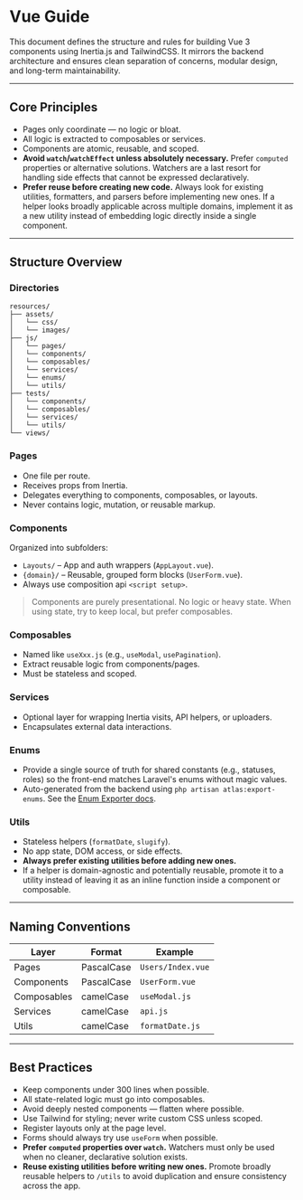 # Vue Guide

This document defines the structure and rules for building Vue 3 components using Inertia.js and TailwindCSS. It mirrors the backend architecture and ensures clean separation of concerns, modular design, and long-term maintainability.

---

## Core Principles

- Pages only coordinate — no logic or bloat.
- All logic is extracted to composables or services.
- Components are atomic, reusable, and scoped.
- **Avoid `watch`/`watchEffect` unless absolutely necessary.** Prefer `computed` properties or alternative solutions. Watchers are a last resort for handling side effects that cannot be expressed declaratively.
- **Prefer reuse before creating new code.** Always look for existing utilities, formatters, and parsers before implementing new ones. If a helper looks broadly applicable across multiple domains, implement it as a new utility instead of embedding logic directly inside a single component.

---

## Structure Overview

### Directories

    resources/
    ├── assets/ 
    │   └── css/
    │   └── images/
    ├── js/
    │   └── pages/
    │   └── components/
    │   └── composables/
    │   └── services/
    │   └── enums/
    │   └── utils/
    ├── tests/
    │   └── components/
    │   └── composables/
    │   └── services/
    │   └── utils/
    └── views/

### Pages

- One file per route.
- Receives props from Inertia.
- Delegates everything to components, composables, or layouts.
- Never contains logic, mutation, or reusable markup.

### Components

Organized into subfolders:
- `Layouts/` – App and auth wrappers (`AppLayout.vue`).
- `{domain}/` – Reusable, grouped form blocks (`UserForm.vue`).
- Always use composition api `<script setup>`.

> Components are purely presentational. No logic or heavy state. When using state, try to keep local, but prefer composables.

### Composables

- Named like `useXxx.js` (e.g., `useModal`, `usePagination`).
- Extract reusable logic from components/pages.
- Must be stateless and scoped.

### Services

- Optional layer for wrapping Inertia visits, API helpers, or uploaders.
- Encapsulates external data interactions.

### Enums

- Provide a single source of truth for shared constants (e.g., statuses, roles) so the front-end matches Laravel's enums without magic values.
- Auto-generated from the backend using `php artisan atlas:export-enums`. See the [Enum Exporter docs](https://github.com/tmarois/atlas-laravel/blob/main/docs/features/enum-exporter.md).

### Utils

- Stateless helpers (`formatDate`, `slugify`).
- No app state, DOM access, or side effects.
- **Always prefer existing utilities before adding new ones.**
- If a helper is domain-agnostic and potentially reusable, promote it to a utility instead of leaving it as an inline function inside a component or composable.

---

## Naming Conventions

| Layer       | Format     | Example             |
|-------------|------------|---------------------|
| Pages       | PascalCase | `Users/Index.vue`   |
| Components  | PascalCase | `UserForm.vue`      |
| Composables | camelCase  | `useModal.js`       |
| Services    | camelCase  | `api.js`            |
| Utils       | camelCase  | `formatDate.js`     |

---

## Best Practices

- Keep components under 300 lines when possible.
- All state-related logic must go into composables.
- Avoid deeply nested components — flatten where possible.
- Use Tailwind for styling; never write custom CSS unless scoped.
- Register layouts only at the page level.
- Forms should always try use `useForm` when possible.
- **Prefer `computed` properties over `watch`.** Watchers must only be used when no cleaner, declarative solution exists.
- **Reuse existing utilities before writing new ones.** Promote broadly reusable helpers to `/utils` to avoid duplication and ensure consistency across the app.
